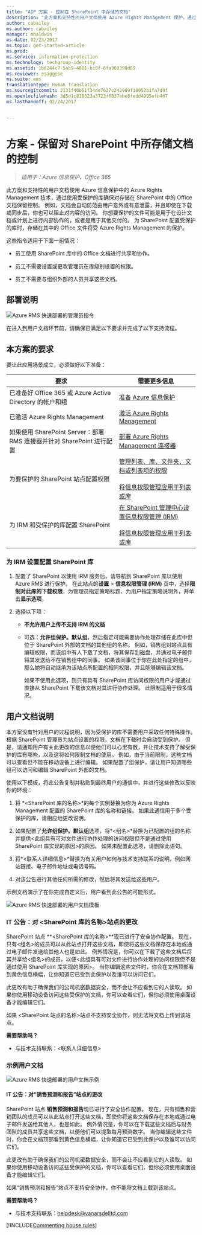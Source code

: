 ```yaml
---
title: "AIP 方案 - 控制在 SharePoint 中存储的文档"
description: "此方案和支持性的用户文档使用 Azure Rights Management 保护，通过使用受保护的库确保对存储在 SharePoint 中的 Office 文档保留控制。"
author: cabailey
ms.author: cabailey
manager: mbaldwin
ms.date: 02/23/2017
ms.topic: get-started-article
ms.prod: 
ms.service: information-protection
ms.technology: techgroup-identity
ms.assetid: 1b6244c7-5ab9-4881-bc8f-6fa960390d89
ms.reviewer: esaggese
ms.suite: ems
translationtype: Human Translation
ms.sourcegitcommit: 2131f40b51f34de7637c242909f10952b1fa7d9f
ms.openlocfilehash: 3d5d1c818323a3723f6837ebe8fedd4995efb467
ms.lasthandoff: 02/24/2017


---
```


# <a name="scenario---retain-control-of-documents-stored-in-sharepoint"></a>方案 - 保留对 SharePoint 中所存储文档的控制

>*适用于：Azure 信息保护、Office 365*

此方案和支持性的用户文档使用 Azure 信息保护中的 Azure Rights Management 技术，通过使用受保护的库确保对存储在 SharePoint 中的 Office 文档保留控制。 例如，文档会自动防范由用户意外或有意泄露，并且即使在下载或同步后，你也可以阻止对内容的访问。 你想要保护的文件可能是用于在设计文档或计划上进行内部协作的，或者是用于其他交付的。 为 SharePoint 配置受保护的库时，存储在其中的 Office 文件将受 Azure Rights Management 的保护。

这些指令适用于下面一组情况：

-   员工使用 SharePoint 库中的 Office 文档进行共享和协作。

-   员工不需要设置或更改管理员在库级别设置的权限。

-   员工不需要与组织外部的人员共享这些文档。

## <a name="deployment-instructions"></a>部署说明
![Azure RMS 快速部署的管理员指令](../media/AzRMS_AdminBanner.png)

在进入到用户文档环节前，请确保已满足以下要求并完成了以下支持流程。

## <a name="requirements-for-this-scenario"></a>本方案的要求
要让此应用场景成立，必须做好以下准备：

|要求|需要更多信息|
|---------------|--------------------------------|
|已准备好 Office 365 或 Azure Active Directory 的帐户和组|[准备 Azure 信息保护](../plan-design/prepare.md)|
|已激活 Azure Rights Management|[激活 Azure Rights Management](../deploy-use/activate-service.md)|
|如果使用 SharePoint Server：部署 RMS 连接器并针对 SharePoint 进行配置|[部署 Azure Rights Management 连接器](../deploy-use/deploy-rms-connector.md)|
|为要保护的 SharePoint 站点配置权限|[管理列表、库、文件夹、文档或列表项的权限](https://support.office.com/en-ca/article/Manage-permissions-for-a-list-library-folder-document-or-list-item-9d13e7df-a770-4646-91ab-e3c117fcef45)<br /><br />[将信息权限管理应用于列表或库](http://office.microsoft.com/sharepoint-help/apply-information-rights-management-to-a-list-or-library-HA102891460.aspx)|
|为 IRM 和受保护的库配置 SharePoint|[在 SharePoint 管理中心设置信息权限管理 (IRM)](https://support.office.com/en-us/article/Set-up-Information-Rights-Management-IRM-in-SharePoint-admin-center-239ce6eb-4e81-42db-bf86-a01362fed65c)<br /><br />[将信息权限管理应用于列表或库](http://office.microsoft.com/sharepoint-help/apply-information-rights-management-to-a-list-or-library-HA102891460.aspx)|

### <a name="to-configure-the-sharepoint-library-for-irm-settings"></a>为 IRM 设置配置 SharePoint 库

1.  配置了 SharePoint 以使用 IRM 服务后，请导航到 SharePoint 库以使用 Azure RMS 进行保护。 在此站点的**设置** &gt; **信息权限管理 (IRM)** 页中，选择**限制对此库的下载权限**，为管理员指定策略标题、为用户指定策略说明外，并单击**显示选项**。

2.  选择以下项：

    -   **不允许用户上传不支持 IRM 的文档**

    -   可选：**允许组保护。默认组**，然后指定可能需要协作处理存储在此库中但位于 SharePoint 外部的文档的其他组的名称。 例如，销售组对站点具有编辑权限，而该组中有人下载了文档，将其保存到磁盘，并通过电子邮件将其发送给不在销售组中的同事。 如果该同事位于你在此处指定的组中，那么她将自动继承为该站点所配置的相同权限，并且能够编辑该文档。

        如果不使用此选项，则只有具有 SharePoint 库访问权限的用户才能通过直接从 SharePoint 下载该文档对其进行协作处理。 此限制适用于很多情况。

## <a name="user-documentation-instructions"></a>用户文档说明
本方案没有针对用户的过程说明，因为受保护的库不需要用户采取任何特殊操作。 根据 SharePoint 管理员为站点设置的权限，文档在下载时会自动受到保护。 但是，请通知用户有关此更改的信息以便他们可以心里有数，并让技术支持了解受保护的库有哪些，以及这将如何限制文档的使用。 例如，由于当前限制，这些文档可以查看但不能在移动设备上进行编辑。 如果配置了组保护，请让用户知道哪些组可以访问和编辑 SharePoint 外部的文档。

使用以下模板，将此公告复制并粘贴到最终用户的通信中，并进行这些修改以反映你的环境：

1.  将 *&lt;SharePoint 库的名称&gt;*的每个实例替换为你为 Azure Rights Management 配置的 SharePoint 库的名称和链接。 如果此通信用于多个受保护的库，请相应地更改说明。

2.  如果配置了**允许组保护。默认组**选项，将*&lt;组名&gt;*替换为已配置的组的名称并提供&lt;此组具有可对文件进行协作处理的访问权限但不是通过使用 SharePoint 库实现的原因&gt;的原因。 如果未配置此选项，请删除此语句。

3.  将*&lt;联系人详细信息&gt;*替换为有关用户如何与技术支持联系的说明，例如网站链接、电子邮件地址或电话号码。

4.  对该公告进行其他任何所需的修改，然后将其发送给这些用户。

示例文档演示了在你完成自定义后，用户看到此公告的可能形式。

![Azure RMS 快速部署的用户文档模板](../media/AzRMS_UsersBanner.png)

### <a name="it-announcement-changes-to-the-ltname-of-sharepoint-librarygt-site"></a>IT 公告：对 &lt;SharePoint 库的名称&gt;站点的更改
SharePoint 站点 **&lt;SharePoint 库的名称&gt;**现已进行了安全协作配置。 现在，只有&lt;组名&gt;的成员可以从此站点打开这些文档，即使将这些文档保存在本地或通过电子邮件发送给其他人也是如此。 例外情况是，你可以在下载了这些文档后将其共享给&lt;组名&gt;的成员，以便&lt;此组具有可对文件进行协作处理的访问权限但不是通过使用 SharePoint 库实现的原因&gt;。 当你编辑这些文件时，你会在文档顶部看到黄色信息横幅，让你知道它已受到此保护以及谁可以访问它们。

此更改有助于确保我们的公司机密数据安全，而不会让不应看到它的人读取。 如果你使用移动设备访问这些受保护的文档，你可以查看它们，但你必须使用桌面设备才能编辑它们。

如果 &lt;SharePoint 站点的名称&gt;站点不支持安全协作，则无法将文档上传到该站点。

**需要帮助吗？**

-   与技术支持联系：&lt;联系人详细信息&gt;

### <a name="example-user-documentation"></a>示例用户文档
![Azure RMS 快速部署的用户文档示例](../media/AzRMS_ExampleBanner.png)

#### <a name="it-announcement-changes-to-the-sales-forecasts-and-reports-site"></a>IT 公告：对“销售预测和报告”站点的更改
SharePoint 站点 **销售预测和报告**现已进行了安全协作配置。 现在，只有销售和营销团队的成员可以从此站点打开这些文档，即使你将这些文档保存在本地或通过电子邮件发送给其他人，也是如此。 例外情况是，你可以在下载这些文档后与财务团队的成员共享这些文档，以便他们可以提取每月预测数字。 当你编辑这些文件时，你会在文档顶部看到黄色信息横幅，让你知道它已受到此保护以及谁可以访问它们。

此更改有助于确保我们的公司机密数据安全，而不会让不应看到它的人读取。 如果你使用移动设备访问这些受保护的文档，你可以查看它们，但你必须使用桌面设备才能编辑它们。

如果“销售预测和报告”站点不支持安全协作，你不能将文档上载到该站点。

**需要帮助吗？**

-   与技术支持联系：helpdesk@vanarsdelltd.com

[!INCLUDE[Commenting house rules](../includes/houserules.md)]
